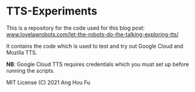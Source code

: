 # TTS-Experiments

This is a repository for the code used for this blog post: www.lovelawrobots.com/let-the-robots-do-the-talking-exploring-tts/ 

It contains the code which is used to test and try out Google Cloud and Mozilla TTS.

**NB**: Google Cloud TTS requires credentials which you must set up before running the scripts. 

MIT License (C) 2021 Ang Hou Fu